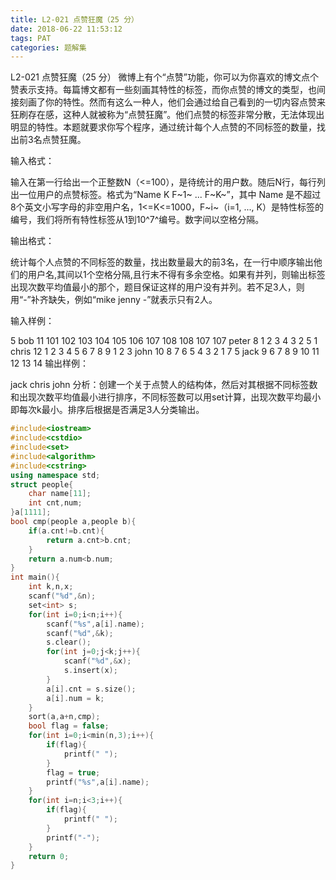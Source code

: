 ```yaml
---
title: L2-021 点赞狂魔（25 分）
date: 2018-06-22 11:53:12
tags: PAT
categories: 题解集
---
```


L2-021 点赞狂魔（25 分）
微博上有个“点赞”功能，你可以为你喜欢的博文点个赞表示支持。每篇博文都有一些刻画其特性的标签，而你点赞的博文的类型，也间接刻画了你的特性。然而有这么一种人，他们会通过给自己看到的一切内容点赞来狂刷存在感，这种人就被称为“点赞狂魔”。他们点赞的标签非常分散，无法体现出明显的特性。本题就要求你写个程序，通过统计每个人点赞的不同标签的数量，找出前3名点赞狂魔。

输入格式：

输入在第一行给出一个正整数N（<=100），是待统计的用户数。随后N行，每行列出一位用户的点赞标签。格式为“Name K F~1~ ... F~K~”，其中 Name 是不超过8个英文小写字母的非空用户名，1<=K<=1000，F~i~（i=1, ..., K）是特性标签的编号，我们将所有特性标签从1到10^7^编号。数字间以空格分隔。

输出格式：

统计每个人点赞的不同标签的数量，找出数量最大的前3名，在一行中顺序输出他们的用户名,其间以1个空格分隔,且行末不得有多余空格。如果有并列，则输出标签出现次数平均值最小的那个，题目保证这样的用户没有并列。若不足3人，则用“-”补齐缺失，例如“mike jenny -”就表示只有2人。

输入样例：

5
bob 11 101 102 103 104 105 106 107 108 108 107 107
peter 8 1 2 3 4 3 2 5 1
chris 12 1 2 3 4 5 6 7 8 9 1 2 3
john 10 8 7 6 5 4 3 2 1 7 5
jack 9 6 7 8 9 10 11 12 13 14
输出样例：

jack chris john
分析：创建一个关于点赞人的结构体，然后对其根据不同标签数和出现次数平均值最小进行排序，不同标签数可以用set计算，出现次数平均最小即每次k最小。排序后根据是否满足3人分类输出。
```cpp
#include<iostream>
#include<cstdio>
#include<set>
#include<algorithm>
#include<cstring>
using namespace std;
struct people{
    char name[11];
    int cnt,num;
}a[1111];
bool cmp(people a,people b){
    if(a.cnt!=b.cnt){
        return a.cnt>b.cnt;
    }
    return a.num<b.num;
}
int main(){
    int k,n,x;
    scanf("%d",&n);
    set<int> s;
    for(int i=0;i<n;i++){
        scanf("%s",a[i].name);
        scanf("%d",&k);
        s.clear();
        for(int j=0;j<k;j++){
            scanf("%d",&x);
            s.insert(x);
        }
        a[i].cnt = s.size();
        a[i].num = k;
    }
    sort(a,a+n,cmp);
    bool flag = false;
    for(int i=0;i<min(n,3);i++){
        if(flag){
            printf(" ");
        }
        flag = true;
        printf("%s",a[i].name);
    }
    for(int i=n;i<3;i++){
        if(flag){
            printf(" ");
        }
        printf("-");
    }
    return 0;
}

```